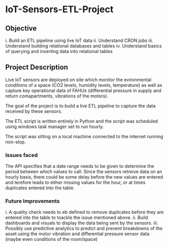 # IoT-Sensors-ETL-Project #
## Objective ##
i. Build an ETL pipeline using live IoT data
ii. Understand CRON jobs
iii. Understand building relational databases and tables
iv. Understand basics of querying and inserting data into relational tables

## Project Description ##
Live IoT sensors are deployed on site which monitor the evironmental conditions of a space (CO2 levels, humidity levels, temperature)
as well as capture key operational data of FAHUs (differential pressure in supply and return comapartments, vibrations of the motors).

The goal of the project is to build a live ETL pipeline to capture the data received by these sensors.

The ETL script is written entirely in Python and the script was scheduled using windows task manager set to run hourly.

The script was sitting on a local machine connected to the internet running non-stop.

### Issues faced ###
The API specifies that a date range needs to be given to determine the period between which values to call. Since the sensors retreive
data on an hourly basis, there could be some delay before the new values are entered and terefore leads to either missing values for the 
hour, or at times duplicates entered into the table.

### Future Improvements ###
i. A quality check needs to eb defined to remove duplicates before they are entered into the table to toackle the issue mentioned above.
ii. Build dashboards and visuals to display the data being sent by the sensors.
iii. Possibly use predictive analytics to predict and prevent breakdowns of the asset using the motor vibration and differential pressure
sensor data (maybe even conditions of the room/space)
